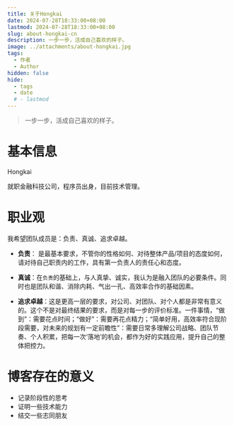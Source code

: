 ```yaml
---
title: 关于Hongkai
date: 2024-07-28T18:33:00+08:00
lastmod: 2024-07-28T18:33:00+08:00
slug: about-hongkai-cn
description: 一步一步，活成自己喜欢的样子。
image: ../attachments/about-hongkai.jpg
tags:
  - 作者
  - Author
hidden: false
hide:
  - tags
  - date
  # - lastmod
---
```


> 一步一步，活成自己喜欢的样子。

# 基本信息

Hongkai

就职金融科技公司，程序员出身，目前技术管理。

# 职业观

我希望团队成员是：负责、真诚、追求卓越。

- <b>负责</b>：
  是最基本要求，不管你的性格如何、对待整体产品/项目的态度如何，请对待自己职责内的工作，具有第一负责人的责任心和态度。

- <b>真诚</b>：在`负责`的基础上，与人真挚、诚实，我认为是融入团队的必要条件。同时也是团队和谐、消除内耗、气出一孔、高效率合作的基础因素。

- <b>追求卓越</b>：这是更高一层的要求，对公司、对团队、对个人都是非常有意义的。这个不是对最终结果的要求，而是对每一步的评价标准。一件事情，“做到”：需要花点时间；“做好”：需要再花点精力；“简单好用，高效率符合现阶段需要，对未来的规划有一定前瞻性”：需要日常多理解公司战略、团队节奏、个人积累，把每一次‘落地’的机会，都作为好的实践应用，提升自己的整体把控力。

# 博客存在的意义

- 记录阶段性的思考
- 证明一些技术能力
- 结交一些志同朋友
